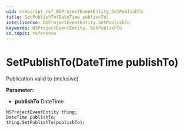 ```yaml
---
uid: crmscript_ref_NSProjectEventEntity_SetPublishTo
title: SetPublishTo(DateTime publishTo)
intellisense: NSProjectEventEntity.SetPublishTo
keywords: NSProjectEventEntity, GetPublishTo
so.topic: reference
---
```


# SetPublishTo(DateTime publishTo)

Publication valid to (inclusive)

**Parameter:** 
 - **publishTo** DateTime

```crmscript
NSProjectEventEntity thing;
DateTime publishTo;
thing.SetPublishTo(publishTo);
```

